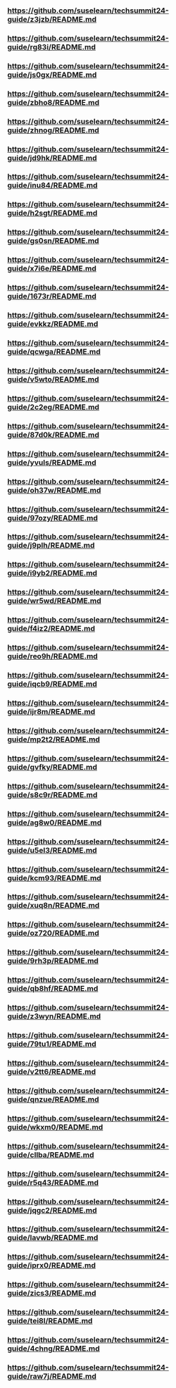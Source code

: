 
### https://github.com/suselearn/techsummit24-guide/z3jzb/README.md

### https://github.com/suselearn/techsummit24-guide/rg83i/README.md

### https://github.com/suselearn/techsummit24-guide/js0gx/README.md

### https://github.com/suselearn/techsummit24-guide/zbho8/README.md

### https://github.com/suselearn/techsummit24-guide/zhnog/README.md

### https://github.com/suselearn/techsummit24-guide/jd9hk/README.md

### https://github.com/suselearn/techsummit24-guide/inu84/README.md

### https://github.com/suselearn/techsummit24-guide/h2sgt/README.md

### https://github.com/suselearn/techsummit24-guide/gs0sn/README.md

### https://github.com/suselearn/techsummit24-guide/x7i6e/README.md

### https://github.com/suselearn/techsummit24-guide/1673r/README.md

### https://github.com/suselearn/techsummit24-guide/evkkz/README.md

### https://github.com/suselearn/techsummit24-guide/qcwga/README.md

### https://github.com/suselearn/techsummit24-guide/v5wto/README.md

### https://github.com/suselearn/techsummit24-guide/2c2eg/README.md

### https://github.com/suselearn/techsummit24-guide/87d0k/README.md

### https://github.com/suselearn/techsummit24-guide/yvuls/README.md

### https://github.com/suselearn/techsummit24-guide/oh37w/README.md

### https://github.com/suselearn/techsummit24-guide/97ozy/README.md

### https://github.com/suselearn/techsummit24-guide/j9plh/README.md

### https://github.com/suselearn/techsummit24-guide/i9yb2/README.md

### https://github.com/suselearn/techsummit24-guide/wr5wd/README.md

### https://github.com/suselearn/techsummit24-guide/f4iz2/README.md

### https://github.com/suselearn/techsummit24-guide/reo9h/README.md

### https://github.com/suselearn/techsummit24-guide/iqcb9/README.md

### https://github.com/suselearn/techsummit24-guide/ijr8m/README.md

### https://github.com/suselearn/techsummit24-guide/mp2t2/README.md

### https://github.com/suselearn/techsummit24-guide/gvfky/README.md

### https://github.com/suselearn/techsummit24-guide/s8c9r/README.md

### https://github.com/suselearn/techsummit24-guide/ag8w0/README.md

### https://github.com/suselearn/techsummit24-guide/u5el3/README.md

### https://github.com/suselearn/techsummit24-guide/kcm93/README.md

### https://github.com/suselearn/techsummit24-guide/xuq8n/README.md

### https://github.com/suselearn/techsummit24-guide/oz720/README.md

### https://github.com/suselearn/techsummit24-guide/9rh3p/README.md

### https://github.com/suselearn/techsummit24-guide/qb8hf/README.md

### https://github.com/suselearn/techsummit24-guide/z3wyn/README.md

### https://github.com/suselearn/techsummit24-guide/79tu1/README.md

### https://github.com/suselearn/techsummit24-guide/v2tt6/README.md

### https://github.com/suselearn/techsummit24-guide/qnzue/README.md

### https://github.com/suselearn/techsummit24-guide/wkxm0/README.md

### https://github.com/suselearn/techsummit24-guide/cllba/README.md

### https://github.com/suselearn/techsummit24-guide/r5q43/README.md

### https://github.com/suselearn/techsummit24-guide/jqgc2/README.md

### https://github.com/suselearn/techsummit24-guide/lavwb/README.md

### https://github.com/suselearn/techsummit24-guide/iprx0/README.md

### https://github.com/suselearn/techsummit24-guide/zics3/README.md

### https://github.com/suselearn/techsummit24-guide/tei8l/README.md

### https://github.com/suselearn/techsummit24-guide/4chng/README.md

### https://github.com/suselearn/techsummit24-guide/raw7j/README.md

